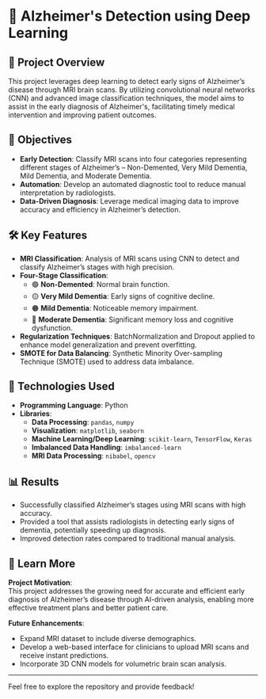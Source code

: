 # 🧠 Alzheimer's Detection using Deep Learning  

## 📜 Project Overview  
This project leverages deep learning to detect early signs of Alzheimer’s disease through MRI brain scans. By utilizing convolutional neural networks (CNN) and advanced image classification techniques, the model aims to assist in the early diagnosis of Alzheimer's, facilitating timely medical intervention and improving patient outcomes.  

## 🎯 Objectives  
- **Early Detection**: Classify MRI scans into four categories representing different stages of Alzheimer’s – Non-Demented, Very Mild Dementia, Mild Dementia, and Moderate Dementia.  
- **Automation**: Develop an automated diagnostic tool to reduce manual interpretation by radiologists.  
- **Data-Driven Diagnosis**: Leverage medical imaging data to improve accuracy and efficiency in Alzheimer’s detection.  

## 🛠️ Key Features  
- **MRI Classification**: Analysis of MRI scans using CNN to detect and classify Alzheimer’s stages with high precision.  
- **Four-Stage Classification**:  
  - 🟢 **Non-Demented**: Normal brain function.  
  - 🟡 **Very Mild Dementia**: Early signs of cognitive decline.  
  - 🟠 **Mild Dementia**: Noticeable memory impairment.  
  - 🔴 **Moderate Dementia**: Significant memory loss and cognitive dysfunction.  
- **Regularization Techniques**: BatchNormalization and Dropout applied to enhance model generalization and prevent overfitting.  
- **SMOTE for Data Balancing**: Synthetic Minority Over-sampling Technique (SMOTE) used to address data imbalance.  

## 🚀 Technologies Used  
- **Programming Language**: Python  
- **Libraries**:  
  - **Data Processing**: `pandas`, `numpy`  
  - **Visualization**: `matplotlib`, `seaborn`  
  - **Machine Learning/Deep Learning**: `scikit-learn`, `TensorFlow`, `Keras`  
  - **Imbalanced Data Handling**: `imbalanced-learn`  
  - **MRI Data Processing**: `nibabel`, `opencv`  

## 📊 Results  
- Successfully classified Alzheimer’s stages using MRI scans with high accuracy.  
- Provided a tool that assists radiologists in detecting early signs of dementia, potentially speeding up diagnosis.  
- Improved detection rates compared to traditional manual analysis.  

## 📖 Learn More  
**Project Motivation**:  
This project addresses the growing need for accurate and efficient early diagnosis of Alzheimer’s disease through AI-driven analysis, enabling more effective treatment plans and better patient care.  

**Future Enhancements**:  
- Expand MRI dataset to include diverse demographics.  
- Develop a web-based interface for clinicians to upload MRI scans and receive instant predictions.  
- Incorporate 3D CNN models for volumetric brain scan analysis.  



---

Feel free to explore the repository and provide feedback!  
